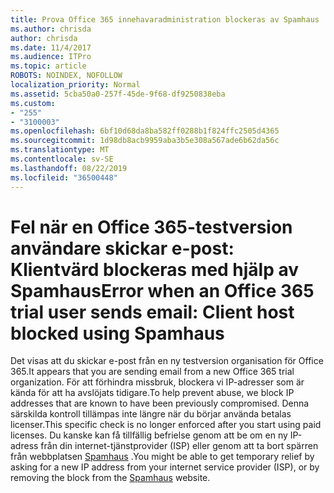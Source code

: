 ```yaml
---
title: Prova Office 365 innehavaradministration blockeras av Spamhaus
ms.author: chrisda
author: chrisda
ms.date: 11/4/2017
ms.audience: ITPro
ms.topic: article
ROBOTS: NOINDEX, NOFOLLOW
localization_priority: Normal
ms.assetid: 5cba50a0-257f-45de-9f68-df9250838eba
ms.custom:
- "255"
- "3100003"
ms.openlocfilehash: 6bf10d68da8ba582ff0288b1f824ffc2505d4365
ms.sourcegitcommit: 1d98db8acb9959aba3b5e308a567ade6b62da56c
ms.translationtype: MT
ms.contentlocale: sv-SE
ms.lasthandoff: 08/22/2019
ms.locfileid: "36500448"
---
```

# <a name="error-when-an-office-365-trial-user-sends-email-client-host-blocked-using-spamhaus"></a><span data-ttu-id="87f5f-102">Fel när en Office 365-testversion användare skickar e-post: Klientvärd blockeras med hjälp av Spamhaus</span><span class="sxs-lookup"><span data-stu-id="87f5f-102">Error when an Office 365 trial user sends email: Client host blocked using Spamhaus</span></span>

<span data-ttu-id="87f5f-103">Det visas att du skickar e-post från en ny testversion organisation för Office 365.</span><span class="sxs-lookup"><span data-stu-id="87f5f-103">It appears that you are sending email from a new Office 365 trial organization.</span></span> <span data-ttu-id="87f5f-104">För att förhindra missbruk, blockera vi IP-adresser som är kända för att ha avslöjats tidigare.</span><span class="sxs-lookup"><span data-stu-id="87f5f-104">To help prevent abuse, we block IP addresses that are known to have been previously compromised.</span></span> <span data-ttu-id="87f5f-105">Denna särskilda kontroll tillämpas inte längre när du börjar använda betalas licenser.</span><span class="sxs-lookup"><span data-stu-id="87f5f-105">This specific check is no longer enforced after you start using paid licenses.</span></span> <span data-ttu-id="87f5f-106">Du kanske kan få tillfällig befrielse genom att be om en ny IP-adress från din internet-tjänstprovider (ISP) eller genom att ta bort spärren från webbplatsen [Spamhaus](https://go.microsoft.com/fwlink/p/?linkid=123245) .</span><span class="sxs-lookup"><span data-stu-id="87f5f-106">You might be able to get temporary relief by asking for a new IP address from your internet service provider (ISP), or by removing the block from the [Spamhaus](https://go.microsoft.com/fwlink/p/?linkid=123245) website.</span></span>
